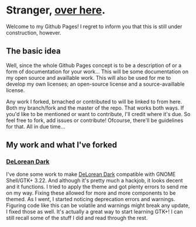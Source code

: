 # Stranger, [over here](https://github.com/FokjeM/FokjeM.github.io "The git repo").
Welcome to my Github Pages! I regret to inform you that this is still under construction, however.

## The basic idea
Well, since the whole Github Pages concept is to be a description of or a form of documentation for your work...
This will be some documentation on my open source and availlable work.
This will also be used for me to develop my own licenses; an open-source license and a source-availlable license.

Any work I forked, brnached or contributed to will be linked to from here. Both my branch/fork and the master of the repo.
That works both ways. If you'd like to be mentioned or want to contribute, I'll credit where it's due.
So feel free to fork, add issues or contribute! Ofcourse, there'll be guidelines for that. All in due time...

## My work and what I've forked
### [DeLorean Dark](https://github.com/FokjeM/DeLorean-Dark-3.18 "My version")
I've done some work to make [DeLorean Dark](https://github.com/killhellokitty/DeLorean-Dark-3.18 "The original") compatible with GNOME Shell/GTK+ 3.22.
And although it's pretty much a hackjob, it looks decent and it functions.
I tried to apply the theme and got plenty errors to send me on my way. Fixing these allowed for more and more components to be themed.
As I went, I started noticing deprecation errors and warnings.
Figuring code like this can be volatile and warnings might break any update, I fixed those as well.
It's actually a great way to start learning GTK+! I can still recall some of the stuff I did and read through the rest.
